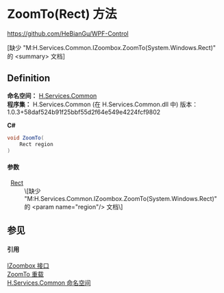 # ZoomTo(Rect) 方法
https://github.com/HeBianGu/WPF-Control

\[缺少 "M:H.Services.Common.IZoombox.ZoomTo(System.Windows.Rect)" 的 &lt;summary&gt; 文档\]



## Definition
**命名空间：** <a href="b9cdd84f-6623-a51a-f53b-465103ced202">H.Services.Common</a>  
**程序集：** H.Services.Common (在 H.Services.Common.dll 中) 版本：1.0.3+58daf524b91f25bbf55d2f64e549e4224fcf9802

**C#**
``` C#
void ZoomTo(
	Rect region
)
```



#### 参数
<dl><dt>  <a href="https://learn.microsoft.com/dotnet/api/system.windows.rect" target="_blank" rel="noopener noreferrer">Rect</a></dt><dd>\[缺少 "M:H.Services.Common.IZoombox.ZoomTo(System.Windows.Rect)" 的 &lt;param name="region"/&gt; 文档\]</dd></dl>

## 参见


#### 引用
<a href="01d5a713-37ba-00f8-7ebb-6bb8b7d577dd">IZoombox 接口</a>  
<a href="1ff54552-5b32-a75b-bc88-10e997b9cf03">ZoomTo 重载</a>  
<a href="b9cdd84f-6623-a51a-f53b-465103ced202">H.Services.Common 命名空间</a>  
